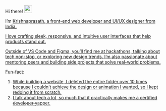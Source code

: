 Hi there! <img src="https://emojis.slackmojis.com/emojis/images/1536351075/4594/blob-wave.gif" width="25"/> <br> 

I’m <a href='https://krishnaprasath.vercel.app/'> Krishnaprasath, a front-end web developer and UI/UX designer from India.

I love crafting sleek, responsive, and intuitive user interfaces that help products stand out.

Outside of VS Code and Figma, you’ll find me at hackathons, talking about tech non-stop, or exploring new design trends. I’m also passionate about mentoring peers and building side projects that solve real-world problems.

Fun-fact:
1) While building a website, I deleted the entire folder over 10 times because I couldn't achieve the design or animation I wanted, so I kept redoing it from scratch.
2) I talk about tech a lot, so much that it practically makes me a certified <s> developer </s>   yapper.
